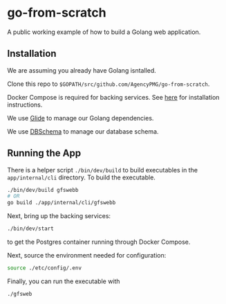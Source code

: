 # go-from-scratch
A public working example of how to build a Golang web application.

## Installation
We are assuming you already have Golang isntalled.

Clone this repo to `$GOPATH/src/github.com/AgencyPMG/go-from-scratch`.

Docker Compose is required for backing services.
See [here](https://docs.docker.com/compose/install/) for installation instructions.

We use [Glide](https://glide.sh) to manage our Golang dependencies.

We use [DBSchema](https://github.com/gogolfing/dbschema) to manage our database schema.

## Running the App
There is a helper script `./bin/dev/build` to build executables in the
`app/internal/cli` directory.
To build the executable.
```bash
./bin/dev/build gfswebb
# OR
go build ./app/internal/cli/gfswebb
```

Next, bring up the backing services:
```bash
./bin/dev/start
```
to get the Postgres container running through Docker Compose.

Next, source the environment needed for configuration:
```bash
source ./etc/config/.env
```

Finally, you can run the executable with
```bash
./gfsweb
```
